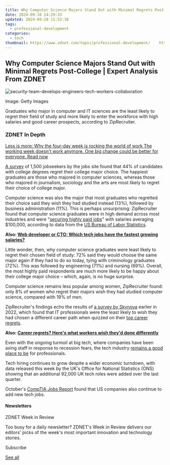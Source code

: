 ```yaml
---
title: Why Computer Science Majors Stand Out with Minimal Regrets Post-College | Expert Analysis From ZDNET
date: 2024-09-18 14:29:33
updated: 2024-09-20 11:52:38
tags:
  - professional-development
categories:
  - tech
thumbnail: https://www.zdnet.com/topic/professional-development/    https://www.zdnet.com/a/img/resize/dd732a74cb00ea8b3e755003fe6114270f24865e/2022/07/14/ae5ff5ba-f709-422f-a2da-6c71a0abe6df/security-team-develops-engineers-tech-workers-collaboration.jpg?width=170&height=96&fit=crop&auto=webp
---
```


## Why Computer Science Majors Stand Out with Minimal Regrets Post-College | Expert Analysis From ZDNET

![security-team-develops-engineers-tech-workers-collaboration](https://www.zdnet.com/a/img/resize/8606eea67b6b86d4a07dbb5d8b17a96db7d020f1/2022/07/14/ae5ff5ba-f709-422f-a2da-6c71a0abe6df/security-team-develops-engineers-tech-workers-collaboration.jpg?auto=webp&width=1280)

Image: Getty Images

Graduates who major in computer and IT sciences are the least likely to regret their field of study and more likely to enter the workforce with high salaries and good career prospects, according to ZipRecruiter.

### **ZDNET** In Depth

[Less is more: Why the four-day week is rocking the world of work The working week doesn't work anymore. One big change could be better for everyone.  Read now](https://www.zdnet.com/article/less-is-more-why-the-four-day-week-rocking-the-world-of-work/)

[A survey](https://www.ziprecruiter.com/blog/regret-free-college-majors/) of 1,500 jobseekers by the jobs site found that 44% of candidates with college degrees regret their college major choice. The happiest graduates are those who majored in computer sciences, whereas those who majored in journalism, sociology and the arts are most likely to regret their choice of college major.

Computer science was also the major that most graduates who regretted their choice said they wish they had studied instead (13%), followed by business administration (11%). This is perhaps unsurprising: ZipRecruiter found that computer science graduates were in high demand across most industries and were "[securing highly paid jobs](https://www.zdnet.com/article/salary-freezes-and-a-return-to-the-office-not-for-software-developers/)" with salaries averaging $100,000, according to data from the [US Bureau of Labor Statistics](https://www.bls.gov/oes/current/oes150000.htm#nat). 

**Also: [Web developer or CTO: Which tech jobs have the fastest growing salaries?](https://www.zdnet.com/article/developers-heres-how-much-your-programming-skills-are-worth-right-now/)**

Little wonder, then, why computer science graduates were least likely to regret their chosen field of study: 72% said they would choose the same major again if they had to do so today, tying with criminology graduates (72%). This was followed by engineering (71%) and nursing (69%). Overall, the most highly paid respondents are much more likely to be happy about their college major choice – which, again, is no huge surprise.

Computer science remains less popular among women, ZipRecruiter found: only 8% of women who regret their majors wish they had studied computer science, compared with 19% of men.

ZipRecruiter's findings echo the results of [a survey by Skynova](https://www.skynova.com/blog/areas-of-your-career-you-would-do-over) earlier in 2022, which found that IT professionals were the least likely to wish they had chosen a different career path when quizzed on their [top career regrets](https://www.zdnet.com/education/professional-development/career-regrets-heres-what-workers-wish-theyd-done-differently/).

**Also: [Career regrets? Here's what workers wish they'd done differently](https://www.zdnet.com/education/professional-development/career-regrets-heres-what-workers-wish-theyd-done-differently/)**

Even with the ongoing turmoil at big tech, where companies have been axing staff in response to recession fears, the tech industry [remains a good place to be](https://www.zdnet.com/article/hiring-or-firing-why-job-cuts-at-big-tech-dont-show-the-true-picture/) for professionals.

Tech hiring continues to grow despite a wider economic turndown, with data released this week by the UK's Office for National Statistics (ONS) showing that an additional 92,000 UK tech roles were added over the last quarter.

October's [CompTIA Jobs Report](https://www.comptia.org/content/tech-jobs-report) found that US companies also continue to add new tech jobs.

#### Newsletters

ZDNET Week in Review

Too busy for a daily newsletter? ZDNET's Week in Review delivers our editors' picks of the week's most important innovation and technology stories.

 Subscribe

[See all](https://www.zdnet.com/newsletters/)

<ins class="adsbygoogle"
     style="display:block"
     data-ad-format="autorelaxed"
     data-ad-client="ca-pub-7571918770474297"
     data-ad-slot="1223367746"></ins>



<ins class="adsbygoogle"
     style="display:block"
     data-ad-client="ca-pub-7571918770474297"
     data-ad-slot="8358498916"
     data-ad-format="auto"
     data-full-width-responsive="true"></ins>
